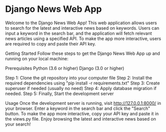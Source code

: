 <h1>Django News Web App</h1>
Welcome to the Django News Web App! This web application allows users to search for the latest and interactive news based on keywords. 
Users can input a keyword in the search bar, and the application will fetch relevant news articles using a specified API. To make the app more interactive, users are required to copy and paste their API key.

Getting Started
Follow these steps to get the Django News Web App up and running on your local machine:

Prerequisites
Python (3.6 or higher)
Django (3.0 or higher)

Step 1: Clone the git repository into your computer file
Step 2: Install the required dependencies using "pip install -r requirements.txt"
Step 3: Create superuser if needed (usually no need)
Step 4: Apply database migration if needed.
Step 5: Finally, Start the development server

Usage
Once the development server is running, visit http://127.0.0.1:8000/ in your browser.
Enter a keyword in the search bar and click the "Search" button.
To make the app more interactive, copy your API key and paste it in the views.py file.
Enjoy browsing the latest and interactive news based on your search!
